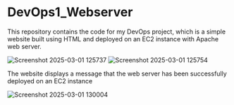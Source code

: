 # DevOps1_Webserver
This repository contains the code for my DevOps project, which is a simple website built using HTML and deployed on an EC2 instance with Apache web server.


![Screenshot 2025-03-01 125737](https://github.com/user-attachments/assets/c61a6f48-7b25-484f-a8b0-5e752e2c9911)
![Screenshot 2025-03-01 125754](https://github.com/user-attachments/assets/6c0dab1c-782b-4f4d-be31-9b1597914fad)

The website displays a message that the web server has been successfully deployed on an EC2 instance

![Screenshot 2025-03-01 130004](https://github.com/user-attachments/assets/537634ac-0289-45c1-9149-68dcc1af78fd)

